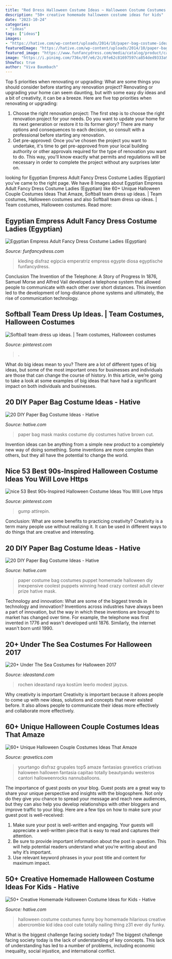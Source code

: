 ```yaml
---
title: "Red Dress Halloween Costume Ideas ~ Halloween Costume Costumes Funny Boy Homemade Hilarious Creative Abercrombie Kid Idea Cool Cute Totally Nailing Thing Z31 Ever Diy Funky"
description: "50+ creative homemade halloween costume ideas for kids"
date: "2023-10-24"
categories:
- "ideas"
tags: ["ideas"]
images:
- "https://hative.com/wp-content/uploads/2014/10/paper-bag-costume-ideas/18-paper-bag-masks.jpg"
featuredImage: "https://hative.com/wp-content/uploads/2014/10/paper-bag-costume-ideas/18-paper-bag-masks.jpg"
featured_image: "https://www.funfancydress.com/media/catalog/product/cache/1/image/1200x/040ec09b1e35df139433887a97daa66f/S/A/SANC_3277.jpg"
image: "https://i.pinimg.com/736x/0f/e6/2c/0fe62c81697597ca854ded9333a917b2.jpg"
ShowToc: true
author: "Viva Baumbach"
---
```



Top 5 priorities when renovating or upgrading: What are some things you should consider before starting any renovation project?
Renovating or upgrading your home can seem daunting, but with some easy diy ideas and a bit of creativity, it can be a breeze. Here are five top priorities when renovating or upgrading: 
1. Choose the right renovation project: The first step is to choose the right renovation project for your needs. Do you want to update your home for its next generation or restore it to its former glory? There are many options and consequences to each decision, so consult with a professional before starting any renovation. 
2. Get pre-approved: Once you've chosen the project you want to undertake, it's time to get pre-approved from your local building authority or other approvals required for the type of renovation you want to do. This way, you'll know exactly what permits and regulations will be necessary in order to complete the project without any surprises later on.

	

		
looking for Egyptian Empress Adult Fancy Dress Costume Ladies (Egyptian) you've came to the right page. We have 8 Images about Egyptian Empress Adult Fancy Dress Costume Ladies (Egyptian) like 60+ Unique Halloween Couple Costumes Ideas That Amaze, Softball team dress up ideas. | Team costumes, Halloween costumes and also Softball team dress up ideas. | Team costumes, Halloween costumes. Read more:
		
    
## Egyptian Empress Adult Fancy Dress Costume Ladies (Egyptian)

<img loading=lazy src="https://www.funfancydress.com/media/catalog/product/cache/1/image/1200x/040ec09b1e35df139433887a97daa66f/S/A/SANC_3277.jpg" onerror="this.onerror=null;this.src='https://tse4.mm.bing.net/th?id=OIP.dd-pM6vkBt8izTLoXJpwKwHaNm&amp;pid=15.1';" alt="Egyptian Empress Adult Fancy Dress Costume Ladies (Egyptian)">

_Source: funfancydress.com_

>kleding disfraz egipcia emperatriz empress egypte diosa egyptische funfancydress. 

	

Conclusion
The Invention of the Telephone: A Story of Progress
In 1876, Samuel Morse and Alfred Vail developed a telephone system that allowed people to communicate with each other over short distances. This invention led to the development of long-distance phone systems and ultimately, the rise of communication technology.

    
## Softball Team Dress Up Ideas. | Team Costumes, Halloween Costumes

<img loading=lazy src="https://i.pinimg.com/736x/32/bf/5e/32bf5ea963accde05412ede9a248188f.jpg" onerror="this.onerror=null;this.src='https://tse1.mm.bing.net/th?id=OIP.aoaPasxdW7gRnXUnFsYcHAHaJ3&amp;pid=15.1';" alt="Softball team dress up ideas. | Team costumes, Halloween costumes">

_Source: pinterest.com_

>. 

	

What do big ideas mean to you?
There are a lot of different types of big ideas, but some of the most important ones for businesses and individuals are those that can change the course of history. In this article, we’re going to take a look at some examples of big ideas that have had a significant impact on both individuals and businesses.

    
## 20 DIY Paper Bag Costume Ideas - Hative

<img loading=lazy src="https://hative.com/wp-content/uploads/2014/10/paper-bag-costume-ideas/18-paper-bag-masks.jpg" onerror="this.onerror=null;this.src='https://tse4.mm.bing.net/th?id=OIP.mssmLV_LW1cNC2GEZFrM8gHaJ4&amp;pid=15.1';" alt="20 DIY Paper Bag Costume Ideas - Hative">

_Source: hative.com_

>paper bag mask masks costume diy costumes hative brown cut. 

	

Invention ideas can be anything from a simple new product to a completely new way of doing something. Some inventions are more complex than others, but they all have the potential to change the world.

    
## Nice 53 Best 90s-Inspired Halloween Costume Ideas You Will Love Https

<img loading=lazy src="https://i.pinimg.com/736x/0f/e6/2c/0fe62c81697597ca854ded9333a917b2.jpg" onerror="this.onerror=null;this.src='https://tse2.mm.bing.net/th?id=OIP.HySVCr3r8Dxyw8joWK2ozQHaLH&amp;pid=15.1';" alt="nice 53 Best 90s-Inspired Halloween Costume Ideas You Will Love https">

_Source: pinterest.com_

>gump attirepin. 

	

Conclusion: What are some benefits to practicing creativity?
Creativity is a term many people use without realizing it. It can be used in different ways to do things that are creative and interesting.

    
## 20 DIY Paper Bag Costume Ideas - Hative

<img loading=lazy src="https://hative.com/wp-content/uploads/2014/10/paper-bag-costume-ideas/11-paper-bag-puppet-costume.jpg" onerror="this.onerror=null;this.src='https://tse4.mm.bing.net/th?id=OIP.J1nTWITqcz5X2xdyYwp4DwHaJ4&amp;pid=15.1';" alt="20 DIY Paper Bag Costume Ideas - Hative">

_Source: hative.com_

>paper costume bag costumes puppet homemade halloween diy inexpensive coolest puppets winning head crazy contest adult clever prize hative mask. 

	

Technology and innovation: What are some of the biggest trends in technology and innovation?
Inventions across industries have always been a part of innovation, but the way in which these inventions are brought to market has changed over time. For example, the telephone was first invented in 1776 and wasn't developed until 1876. Similarly, the internet wasn't born until 1990.

    
## 20+ Under The Sea Costumes For Halloween 2017

<img loading=lazy src="https://ideastand.com/wp-content/uploads/2017/09/sea-costume-diy/14-under-the-sea-costumes-costume-diy.jpg" onerror="this.onerror=null;this.src='https://tse3.mm.bing.net/th?id=OIP.3-U0-Q1k6gCQkDRT7a4JwAAAAA&amp;pid=15.1';" alt="20+ Under The Sea Costumes for Halloween 2017">

_Source: ideastand.com_

>rochen ideastand raya kostüm leerlo modest jayzus. 

	

Why creativity is important
Creativity is important because it allows people to come up with new ideas, solutions and concepts that never existed before. It also allows people to communicate their ideas more effectively and collaborate more effectively.

    
## 60+ Unique Halloween Couple Costumes Ideas That Amaze

<img loading=lazy src="https://www.gravetics.com/wp-content/uploads/2017/07/Amazing-ideas-from-pop-culture.jpg" onerror="this.onerror=null;this.src='https://tse4.mm.bing.net/th?id=OIP.epI5YBHAnTFlnEQrgD8eXwHaLL&amp;pid=15.1';" alt="60+ Unique Halloween Couple Costumes Ideas That Amaze">

_Source: gravetics.com_

>yourtango disfraz grupales top5 amaze fantasias gravetics criativas haloween hallowen fantasia capitao totally beautyandu westeros cantori halloweenrocks nannuballoons. 

	

The importance of guest posts on your blog.
Guest posts are a great way to share your unique perspective and insights with the blogosphere. Not only do they give you chance to spread your message and reach new audiences, but they can also help you develop relationships with other bloggers and improve traffic to your blog. Here are a few tips on how to make sure your guest post is well-received: 
1. Make sure your post is well-written and engaging. Your guests will appreciate a well-written piece that is easy to read and captures their attention. 
2. Be sure to provide important information about the post in question. This will help potential readers understand what you’re writing about and why it’s important. 
3. Use relevant keyword phrases in your post title and content for maximum impact.

    
## 50+ Creative Homemade Halloween Costume Ideas For Kids - Hative

<img loading=lazy src="https://hative.com/wp-content/uploads/2014/03/costumes-for-kids/12-funny-boy-costume-idea.jpg" onerror="this.onerror=null;this.src='https://tse4.mm.bing.net/th?id=OIP.7Mct-EENO0S_vC3VxdPgXgHaH-&amp;pid=15.1';" alt="50+ Creative Homemade Halloween Costume Ideas for Kids - Hative">

_Source: hative.com_

>halloween costume costumes funny boy homemade hilarious creative abercrombie kid idea cool cute totally nailing thing z31 ever diy funky. 

	

What is the biggest challenge facing society today?
The biggest challenge facing society today is the lack of understanding of key concepts. This lack of understanding has led to a number of problems, including economic inequality, social injustice, and international conflict.

